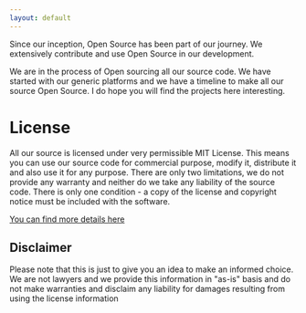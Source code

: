 ```yaml
---
layout: default
---
```


Since our inception, Open Source has been part of our journey. We extensively contribute and use Open Source in our development.

We are in the process of Open sourcing all our source code. We have started with our generic platforms and we have a timeline to make all our source Open Source. I do hope you will find the projects here interesting.

# License

All our source is licensed under very permissible MIT License. This means you can use our source code for commercial purpose, modify it, distribute it and also use it for any purpose. There are only two limitations, we do not provide any warranty and neither do we take any liability of the source code. There is only one condition - a copy of the license and copyright notice must be included with the software.

[You can find more details here](https://choosealicense.com/licenses/mit/)

## Disclaimer
Please note that this is just to give you an idea to make an informed choice. We are not lawyers and we provide this information in "as-is" basis and do not make warranties and disclaim any liability for damages resulting from using the license information
